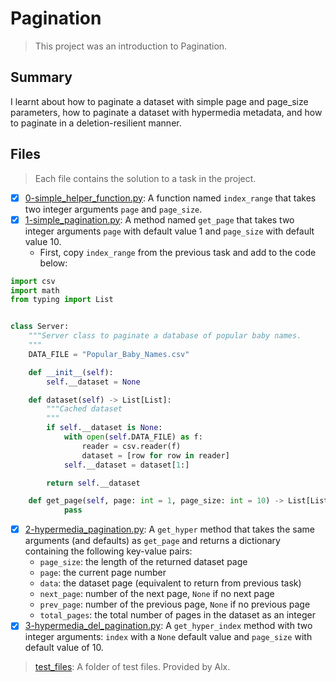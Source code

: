 # Pagination

> This project was an introduction to Pagination.

## Summary

I learnt about how to paginate a dataset with simple page and page_size parameters, how to paginate a dataset with hypermedia metadata, and how to paginate in a deletion-resilient manner.

## Files

> Each file contains the solution to a task in the project.

- [x] [0-simple_helper_function.py](https://github.com/Ebube-Ochemba/alx-backend/blob/main/0x00-pagination/0-simple_helper_function.py): A function named `index_range` that takes two integer arguments `page` and `page_size`.
- [x] [1-simple_pagination.py](https://github.com/Ebube-Ochemba/alx-backend/blob/main/0x00-pagination/1-simple_pagination.py): A method named `get_page` that takes two integer arguments `page` with default value 1 and `page_size` with default value 10.
    - First, copy `index_range` from the previous task and add to the code below:
```py
import csv
import math
from typing import List


class Server:
    """Server class to paginate a database of popular baby names.
    """
    DATA_FILE = "Popular_Baby_Names.csv"

    def __init__(self):
        self.__dataset = None

    def dataset(self) -> List[List]:
        """Cached dataset
        """
        if self.__dataset is None:
            with open(self.DATA_FILE) as f:
                reader = csv.reader(f)
                dataset = [row for row in reader]
            self.__dataset = dataset[1:]

        return self.__dataset

    def get_page(self, page: int = 1, page_size: int = 10) -> List[List]:
            pass
```
- [x] [2-hypermedia_pagination.py](https://github.com/Ebube-Ochemba/alx-backend/blob/main/0x00-pagination/2-hypermedia_pagination.py): A `get_hyper` method that takes the same arguments (and defaults) as `get_page` and returns a dictionary containing the following key-value pairs:
    - `page_size`: the length of the returned dataset page
    - `page`: the current page number
    - `data`: the dataset page (equivalent to return from previous task)
    - `next_page`: number of the next page, `None` if no next page
    - `prev_page`: number of the previous page, `None` if no previous page
    - `total_pages`: the total number of pages in the dataset as an integer
- [x] [3-hypermedia_del_pagination.py](https://github.com/Ebube-Ochemba/alx-backend/blob/main/0x00-pagination/3-hypermedia_del_pagination.py): A `get_hyper_index` method with two integer arguments: `index` with a `None` default value and `page_size` with default value of 10.

> [test_files](): A folder of test files. Provided by Alx.
